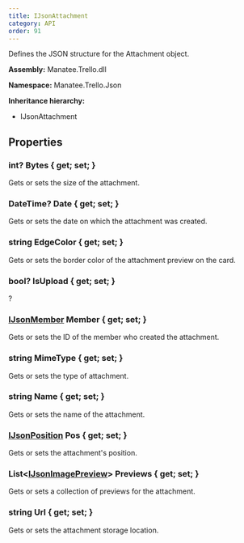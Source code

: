 ```yaml
---
title: IJsonAttachment
category: API
order: 91
---
```


Defines the JSON structure for the Attachment object.

**Assembly:** Manatee.Trello.dll

**Namespace:** Manatee.Trello.Json

**Inheritance hierarchy:**

- IJsonAttachment

## Properties

### int? Bytes { get; set; }

Gets or sets the size of the attachment.

### DateTime? Date { get; set; }

Gets or sets the date on which the attachment was created.

### string EdgeColor { get; set; }

Gets or sets the border color of the attachment preview on the card.

### bool? IsUpload { get; set; }

?

### [IJsonMember](../IJsonMember#ijsonmember) Member { get; set; }

Gets or sets the ID of the member who created the attachment.

### string MimeType { get; set; }

Gets or sets the type of attachment.

### string Name { get; set; }

Gets or sets the name of the attachment.

### [IJsonPosition](../IJsonPosition#ijsonposition) Pos { get; set; }

Gets or sets the attachment&#39;s position.

### List&lt;[IJsonImagePreview](../IJsonImagePreview#ijsonimagepreview)&gt; Previews { get; set; }

Gets or sets a collection of previews for the attachment.

### string Url { get; set; }

Gets or sets the attachment storage location.


